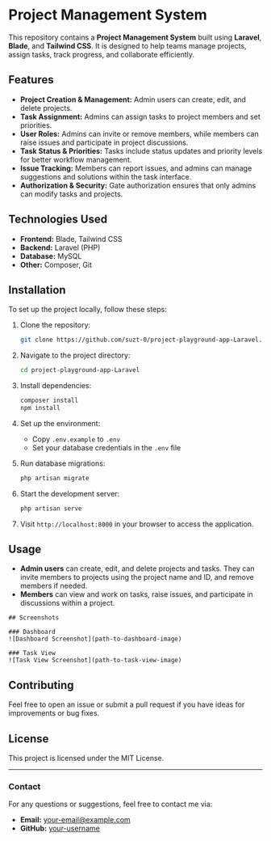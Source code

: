 # Project Management System

This repository contains a **Project Management System** built using **Laravel**, **Blade**, and **Tailwind CSS**. It is designed to help teams manage projects, assign tasks, track progress, and collaborate efficiently.

## Features

- **Project Creation & Management:** Admin users can create, edit, and delete projects.
- **Task Assignment:** Admins can assign tasks to project members and set priorities.
- **User Roles:** Admins can invite or remove members, while members can raise issues and participate in project discussions.
- **Task Status & Priorities:** Tasks include status updates and priority levels for better workflow management.
- **Issue Tracking:** Members can report issues, and admins can manage suggestions and solutions within the task interface.
- **Authorization & Security:** Gate authorization ensures that only admins can modify tasks and projects.

## Technologies Used

- **Frontend:** Blade, Tailwind CSS
- **Backend:** Laravel (PHP)
- **Database:** MySQL
- **Other:** Composer, Git

## Installation

To set up the project locally, follow these steps:

1. Clone the repository:

    ```bash
    git clone https://github.com/suzt-0/project-playground-app-Laravel.git
    ```

2. Navigate to the project directory:

    ```bash
    cd project-playground-app-Laravel
    ```

3. Install dependencies:

    ```bash
    composer install
    npm install
    ```

4. Set up the environment:

    - Copy `.env.example` to `.env`
    - Set your database credentials in the `.env` file

5. Run database migrations:

    ```bash
    php artisan migrate
    ```

6. Start the development server:

    ```bash
    php artisan serve
    ```

7. Visit `http://localhost:8000` in your browser to access the application.

## Usage

- **Admin users** can create, edit, and delete projects and tasks. They can invite members to projects using the project name and ID, and remove members if needed.
- **Members** can view and work on tasks, raise issues, and participate in discussions within a project.

```
## Screenshots

### Dashboard
![Dashboard Screenshot](path-to-dashboard-image)

### Task View
![Task View Screenshot](path-to-task-view-image)
```

## Contributing

Feel free to open an issue or submit a pull request if you have ideas for improvements or bug fixes.

## License

This project is licensed under the MIT License.

---

### Contact

For any questions or suggestions, feel free to contact me via:

- **Email:** [your-email@example.com](mailto:sujit.202023@ncit.edu.np)
- **GitHub:** [your-username](https://github.com/suzt-0)
